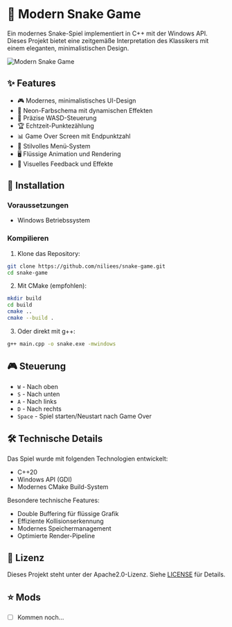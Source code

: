 # 🐍 Modern Snake Game

Ein modernes Snake-Spiel implementiert in C++ mit der Windows API. Dieses Projekt bietet eine zeitgemäße Interpretation des Klassikers mit einem eleganten, minimalistischen Design.

![Modern Snake Game](screenshot.png)

## ✨ Features

- 🎮 Modernes, minimalistisches UI-Design
- 🌈 Neon-Farbschema mit dynamischen Effekten
- 🎯 Präzise WASD-Steuerung
- 🏆 Echtzeit-Punktezählung
- 📊 Game Over Screen mit Endpunktzahl
- 🎨 Stilvolles Menü-System
- 🖥️ Flüssige Animation und Rendering
- 🎵 Visuelles Feedback und Effekte

## 🚀 Installation

### Voraussetzungen

- Windows Betriebssystem

### Kompilieren

1. Klone das Repository:
```bash
git clone https://github.com/niliees/snake-game.git
cd snake-game
```

2. Mit CMake (empfohlen):
```bash
mkdir build
cd build
cmake ..
cmake --build .
```

3. Oder direkt mit g++:
```bash
g++ main.cpp -o snake.exe -mwindows
```

## 🎮 Steuerung

- `W` - Nach oben
- `S` - Nach unten
- `A` - Nach links
- `D` - Nach rechts
- `Space` - Spiel starten/Neustart nach Game Over

## 🛠️ Technische Details

Das Spiel wurde mit folgenden Technologien entwickelt:
- C++20
- Windows API (GDI)
- Modernes CMake Build-System

Besondere technische Features:
- Double Buffering für flüssige Grafik
- Effiziente Kollisionserkennung
- Modernes Speichermanagement
- Optimierte Render-Pipeline

## 📝 Lizenz

Dieses Projekt steht unter der Apache2.0-Lizenz. Siehe [LICENSE](LICENSE) für Details.


## ⭐ Mods

- [ ] Kommen noch...


